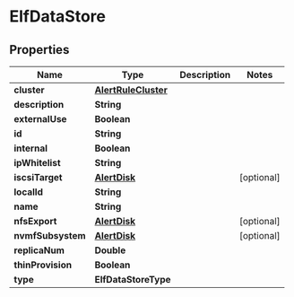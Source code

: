 

# ElfDataStore


## Properties

Name | Type | Description | Notes
------------ | ------------- | ------------- | -------------
**cluster** | [**AlertRuleCluster**](AlertRuleCluster.md) |  | 
**description** | **String** |  | 
**externalUse** | **Boolean** |  | 
**id** | **String** |  | 
**internal** | **Boolean** |  | 
**ipWhitelist** | **String** |  | 
**iscsiTarget** | [**AlertDisk**](AlertDisk.md) |  |  [optional]
**localId** | **String** |  | 
**name** | **String** |  | 
**nfsExport** | [**AlertDisk**](AlertDisk.md) |  |  [optional]
**nvmfSubsystem** | [**AlertDisk**](AlertDisk.md) |  |  [optional]
**replicaNum** | **Double** |  | 
**thinProvision** | **Boolean** |  | 
**type** | **ElfDataStoreType** |  | 



